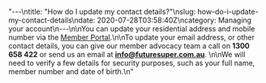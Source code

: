 "---\ntitle: \"How do I update my contact details?\"\nslug: how-do-i-update-my-contact-details\ndate: 2020-07-28T03:58:40Z\ncategory: Managing your account\n---\n\nYou can update your residential address and mobile number via the [Member Portal](https://portal.myfuturesuper.com.au/member/details).\n\nTo update your email address, or other contact details, you can give our member advocacy team a call on **1300 658 422** or send us an email at **[info@futuresuper.com.au](mailto:info@futuresuper.com.au)**. \n\nWe will need to verify a few details for security purposes, such as your full name, member number and date of birth.\n"